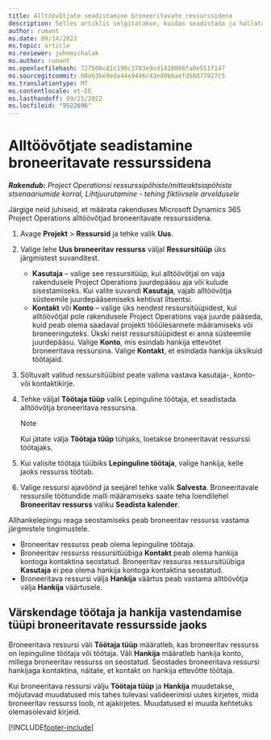 ```yaml
---
title: Alltöövõtjate seadistamine broneeritavate ressurssidena
description: Selles artiklis selgitatakse, kuidas seadistada ja hallata allhankija ressursse, mis on loodud süsteemis olevatest kasutajatest ja kontaktidest, et neid saaks microsofti allhangetega seostada Dynamics 365 Project Operations.
author: rumant
ms.date: 09/14/2022
ms.topic: article
ms.reviewer: johnmichalak
ms.author: rumant
ms.openlocfilehash: 727508c41c190c3703e9cd1420066fa0e551f147
ms.sourcegitcommit: 08eb3be9eda44e9446c43ed9b6aefd58d77927c5
ms.translationtype: MT
ms.contentlocale: et-EE
ms.lasthandoff: 09/15/2022
ms.locfileid: "9522696"
---
```

# <a name="set-up-subcontractors-as-bookable-resources"></a>Alltöövõtjate seadistamine broneeritavate ressurssidena

_**Rakendub:** Project Operationsi ressurssipõhiste/mitteaktsiapõhiste stsenaariumide korral,  Lihtjuurutamine - tehing fiktiivsele arveldusele_

Järgige neid juhiseid, et määrata rakenduses Microsoft Dynamics 365 Project Operations alltöövõtjad broneeritavate ressurssidena.

1. Avage **Projekt** \> **Ressursid** ja tehke valik **Uus**.
2. Valige lehe **Uus broneeritav ressurss** väljal **Ressursitüüp** üks järgmistest suvanditest.

    - **Kasutaja** – valige see ressursitüüp, kui alltöövõtjal on vaja rakendusele Project Operations juurdepääsu aja või kulude sisestamiseks. Kui valite suvandi **Kasutaja**, vajab alltöövõtja süsteemile juurdepääsemiseks kehtivat litsentsi.
    - **Kontakt** või **Konto** – valige üks nendest ressursitüüpidest, kui alltöövõtjal pole rakendusele Project Operations vaja juurde pääseda, kuid peab olema saadaval projekti tööülesannete määramiseks või broneeringuteks. Ükski neist ressursitüüpidest ei anna süsteemile juurdepääsu. Valige **Konto**, mis esindab hankija ettevõtet broneeritava ressursina. Valige **Kontakt**, et esindada hankija üksikuid töötajaid.

3. Sõltuvalt valitud ressursitüübist peate valima vastava kasutaja-, konto- või kontaktikirje.
4. Tehke väljal **Töötaja tüüp** valik Lepinguline töötaja, et seadistada alltöövõtja broneeritava ressursina.

    > [!NOTE]
    > Kui jätate välja **Töötaja tüüp** tühjaks, loetakse broneeritavat ressurssi töötajaks.

5. Kui valisite töötaja tüübiks **Lepinguline töötaja**, valige hankija, kelle jaoks ressurss töötab.
6. Valige ressursi ajavöönd ja seejärel tehke valik **Salvesta**. Broneeritavale ressursile töötundide malli määramiseks saate teha loendilehel **Broneeritav ressurss** valiku **Seadista kalender**.

Allhankelepingu reaga seostamiseks peab broneeritav ressurss vastama järgmistele tingimustele.

- Broneeritav ressurss peab olema lepinguline töötaja.
- Broneeritav ressurss ressursitüübiga **Kontakt** peab olema hankija kontoga kontaktina seostatud. Broneeritav ressurss ressursitüübiga **Kasutaja** ei pea olema hankija kontoga kontaktina seostatud.
- Broneeritava ressursi välja **Hankija** väärtus peab vastama alltöövõtja välja **Hankija** väärtusele.

## <a name="update-the-type-of-worker-and-vendor-mapping-for-bookable-resources"></a>Värskendage töötaja ja hankija vastendamise tüüpi broneeritavate ressursside jaoks

Broneeritava ressursi väli **Töötaja tüüp** määratleb, kas broneeritav ressurss on lepinguline töötaja või töötaja. Väli **Hankija** määratleb hankija konto, millega broneeritav ressurss on seostatud. Seostades broneeritava ressursi hankijaga kontaktina, näitate, et kontakt on hankija ettevõtte töötaja.

Kui broneeritava ressursi välju **Töötaja tüüp** ja **Hankija** muudetakse, mõjutavad muudatused mis tahes tulevasi valideerimisi uutes kirjetes, mida broneeritav ressurss loob, nt ajakirjetes. Muudatused ei muuda kehtetuks olemasolevaid kirjeid.

[!INCLUDE[footer-include](../../includes/footer-banner.md)]
